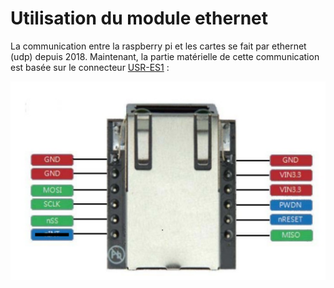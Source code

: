 # Utilisation du module ethernet

La communication entre la raspberry pi et les cartes se fait par ethernet (udp) depuis 2018. 
Maintenant, la partie matérielle de cette communication est basée sur le connecteur [USR-ES1](https://www.usriot.com/download/ES1/USR-ES1-EN%20V1.3.pdf) : 

![Module Ethernet](../../images/components/USR-ES1_pinout.png)


